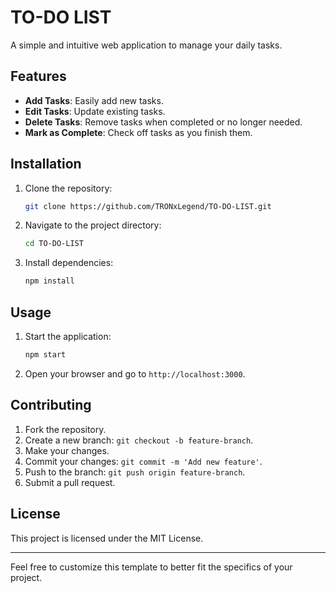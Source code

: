 
# TO-DO LIST

A simple and intuitive web application to manage your daily tasks.

## Features

- **Add Tasks**: Easily add new tasks.
- **Edit Tasks**: Update existing tasks.
- **Delete Tasks**: Remove tasks when completed or no longer needed.
- **Mark as Complete**: Check off tasks as you finish them.

## Installation

1. Clone the repository:
   ```bash
   git clone https://github.com/TRONxLegend/TO-DO-LIST.git
   ```
2. Navigate to the project directory:
   ```bash
   cd TO-DO-LIST
   ```
3. Install dependencies:
   ```bash
   npm install
   ```

## Usage

1. Start the application:
   ```bash
   npm start
   ```
2. Open your browser and go to `http://localhost:3000`.

## Contributing

1. Fork the repository.
2. Create a new branch: `git checkout -b feature-branch`.
3. Make your changes.
4. Commit your changes: `git commit -m 'Add new feature'`.
5. Push to the branch: `git push origin feature-branch`.
6. Submit a pull request.

## License

This project is licensed under the MIT License.

---

Feel free to customize this template to better fit the specifics of your project.
